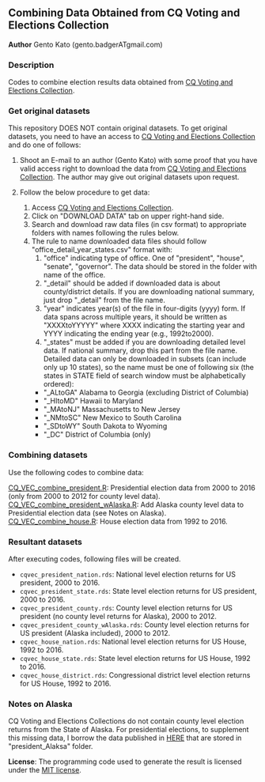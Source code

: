 ## Combining Data Obtained from CQ Voting and Elections Collection

**Author** Gento Kato (gento.badgerATgmail.com)

### Description

Codes to combine election results data obtained from [CQ Voting and Elections Collection](http://library.cqpress.com/elections/).

### Get original datasets

This repository DOES NOT contain original datasets. To get original datasets, you need to have an access to [CQ Voting and Elections Collection](http://library.cqpress.com/elections/) and do one of follows:

1. Shoot an E-mail to an author (Gento Kato) with some proof that you have valid access right to download the data from [CQ Voting and Elections Collection](http://library.cqpress.com/elections/). The author may give out original datasets upon request. 

2. Follow the below procedure to get data:  
    1. Access [CQ Voting and Elections Collection](http://library.cqpress.com/elections/).
    2. Click on "DOWNLOAD DATA" tab on upper right-hand side.
    3. Search and download raw data files (in csv format) to appropriate folders with names following the rules below.
    4. The rule to name downloaded data files should follow "office_detail_year_states.csv" format with:
       1. "office" indicating type of office. One of "president", "house", "senate", "governor". The data should be stored in the folder with name of the office.
       2. "_detail" should be added if downloaded data is about county/district details. If you are downloading national summary, just drop "_detail" from the file name.
       3. "year" indicates year(s) of the file in four-digits (yyyy) form. If data spans across multiple years, it should be written as "XXXXtoYYYYY" where XXXX indicating the starting year and YYYY indicating the ending year (e.g., 1992to2000). 
       4. "_states" must be added if you are downloading detailed level data. If national summary, drop this part from the file name. Detailed data can only be downloaded in subsets (can include only up 10 states), so the name must be one of following six (the states in STATE field of search window must be alphabetically ordered):
        * "_ALtoGA" Alabama to Georgia (excluding District of Columbia)
        * "_HItoMD" Hawaii to Maryland
        * "_MAtoNJ" Massachusetts to New Jersey
        * "_NMtoSC" New Mexico to South Carolina
        * "_SDtoWY" South Dakota to Wyoming
        * "_DC" District of Columbia (only)

### Combining datasets

Use the following codes to combine data:

[CQ_VEC_combine_president.R](CQ_VEC_combine_presient.R): Presidential election data from 2000 to 2016 (only from 2000 to 2012 for county level data).
[CQ_VEC_combine_president_wAlaska.R](CQ_VEC_combine_president_wAlaska.R): Add Alaska county level data to Presidential election data (see Notes on Alaska).
[CQ_VEC_combine_house.R](CQ_VEC_combine_house.R): House election data from 1992 to 2016.

### Resultant datasets

After executing codes, following files will be created.

* <code>cqvec_president_nation.rds</code>: National level election returns for US president, 2000 to 2016.
* <code>cqvec_president_state.rds</code>: State level election returns for US president, 2000 to 2016.
* <code>cqvec_president_county.rds</code>: County level election returns for US president (no county level returns for Alaska), 2000 to 2012.
* <code>cqvec_president_county_wAlaska.rds</code>: County level election returns for US president (Alaska included), 2000 to 2012.
* <code>cqvec_house_nation.rds</code>: National level election returns for US House, 1992 to 2016.
* <code>cqvec_house_state.rds</code>: State level election returns for US House, 1992 to 2016.
* <code>cqvec_house_district.rds</code>: Congressional district level election returns for US House, 1992 to 2016.

### Notes on Alaska

CQ Voting and Elections Collections do not contain county level election returns from the State of Alaska. For presidential elections, to supplement this missing data, I borrow the data published in [HERE](https://rrhelections.com/index.php/2018/02/02/alaska-results-by-county-equivalent-1960-2016/
) that are stored in "president_Alaksa" folder.

**License**: The programming code used to generate the result is licensed under the [MIT license](https://choosealicense.com/licenses/mit/).